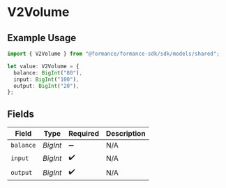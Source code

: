 # V2Volume

## Example Usage

```typescript
import { V2Volume } from "@formance/formance-sdk/sdk/models/shared";

let value: V2Volume = {
  balance: BigInt("80"),
  input: BigInt("100"),
  output: BigInt("20"),
};
```

## Fields

| Field              | Type               | Required           | Description        |
| ------------------ | ------------------ | ------------------ | ------------------ |
| `balance`          | *BigInt*           | :heavy_minus_sign: | N/A                |
| `input`            | *BigInt*           | :heavy_check_mark: | N/A                |
| `output`           | *BigInt*           | :heavy_check_mark: | N/A                |